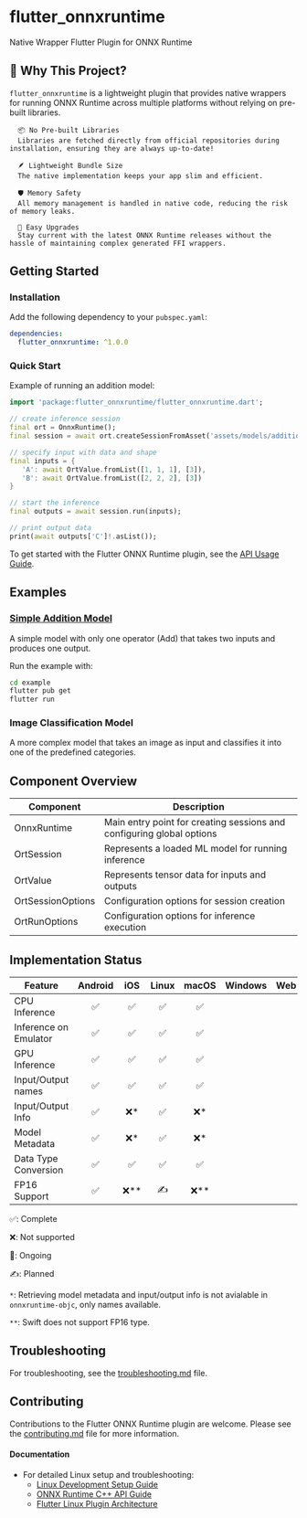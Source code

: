 # flutter_onnxruntime

Native Wrapper Flutter Plugin for ONNX Runtime

## 🌟 Why This Project?

`flutter_onnxruntime` is a lightweight plugin that provides native wrappers for running ONNX Runtime across multiple platforms without relying on pre-built libraries.

      📦 No Pre-built Libraries
      Libraries are fetched directly from official repositories during installation, ensuring they are always up-to-date!

      🪶 Lightweight Bundle Size
      The native implementation keeps your app slim and efficient.

      🛡️ Memory Safety
      All memory management is handled in native code, reducing the risk of memory leaks.

      🔄 Easy Upgrades
      Stay current with the latest ONNX Runtime releases without the hassle of maintaining complex generated FFI wrappers.

## Getting Started

### Installation

Add the following dependency to your `pubspec.yaml`:

```yaml
dependencies:
  flutter_onnxruntime: ^1.0.0
```

### Quick Start

Example of running an addition model:
```dart
import 'package:flutter_onnxruntime/flutter_onnxruntime.dart';

// create inference session
final ort = OnnxRuntime();
final session = await ort.createSessionFromAsset('assets/models/addition_model.onnx');

// specify input with data and shape
final inputs = {
   'A': await OrtValue.fromList([1, 1, 1], [3]),
   'B': await OrtValue.fromList([2, 2, 2], [3])
}

// start the inference
final outputs = await session.run(inputs);

// print output data
print(await outputs['C']!.asList());
```

To get started with the Flutter ONNX Runtime plugin, see the [API Usage Guide](docs/api_usage.md).

## Examples

### [Simple Addition Model](example/)

A simple model with only one operator (Add) that takes two inputs and produces one output.

Run the example with:
```bash
cd example
flutter pub get
flutter run
```

### Image Classification Model

A more complex model that takes an image as input and classifies it into one of the predefined categories.

## Component Overview

| Component | Description |
|-----------|-------------|
| OnnxRuntime | Main entry point for creating sessions and configuring global options |
| OrtSession | Represents a loaded ML model for running inference |
| OrtValue | Represents tensor data for inputs and outputs |
| OrtSessionOptions | Configuration options for session creation |
| OrtRunOptions | Configuration options for inference execution |

## Implementation Status

| Feature | Android | iOS | Linux | macOS | Windows | Web |
|---------|:-------:|:---:|:-----:|:-----:|:-------:|:---: |
| CPU Inference | ✅ | ✅ | ✅ | ✅ |   |   |
| Inference on Emulator | ✅ | ✅ | ✅ | ✅ |   |   |
| GPU Inference | ✅ | ✅ | ✅ | ✅ |   |   |
| Input/Output names | ✅ | ✅ | ✅ | ✅ |   |   |
| Input/Output Info | ✅ | ❌* | ✅ | ❌* |   |   |
| Model Metadata | ✅ | ❌* | ✅ | ❌* |   |   |
| Data Type Conversion | ✅ | ✅ | ✅ | ✅ |   |   |
| FP16 Support | ✅ | ❌** | ✍️ | ❌** |   |   |

✅: Complete

❌: Not supported

🚧: Ongoing

✍️: Planned

`*`: Retrieving model metadata and input/output info is not avialable in `onnxruntime-objc`, only names available.

`**`: Swift does not support FP16 type.

## Troubleshooting

For troubleshooting, see the [troubleshooting.md](docs/troubleshooting.md) file.

## Contributing
Contributions to the Flutter ONNX Runtime plugin are welcome. Please see the [contributing.md](docs/contributing.md) file for more information.

#### Documentation
* For detailed Linux setup and troubleshooting:
   - [Linux Development Setup Guide](docs/linux/LINUX_SETUP.md)
   - [ONNX Runtime C++ API Guide](docs/linux/ONNX_RUNTIME_API.md)
   - [Flutter Linux Plugin Architecture](docs/linux/FLUTTER_LINUX_PLUGINS.md)

